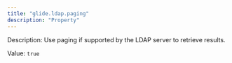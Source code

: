 ```yaml
---
title: "glide.ldap.paging"
description: "Property"
---
```


Description: Use paging if supported by the LDAP server to retrieve results.

Value: `true`